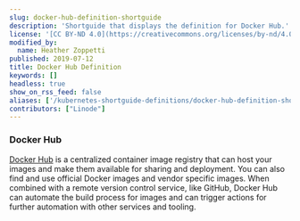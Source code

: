 ```yaml
---
slug: docker-hub-definition-shortguide
description: 'Shortguide that displays the definition for Docker Hub.'
license: '[CC BY-ND 4.0](https://creativecommons.org/licenses/by-nd/4.0)'
modified_by:
  name: Heather Zoppetti
published: 2019-07-12
title: Docker Hub Definition
keywords: []
headless: true
show_on_rss_feed: false
aliases: ['/kubernetes-shortguide-definitions/docker-hub-definition-shortguide/']
contributors: ["Linode"]
---
```


### Docker Hub

[Docker Hub](https://hub.docker.com/) is a centralized container image registry that can host your images and make them available for sharing and deployment. You can also find and use official Docker images and vendor specific images. When combined with a remote version control service, like GitHub, Docker Hub can automate the build process for images and can trigger actions for further automation with other services and tooling.
